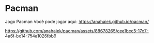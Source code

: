 # Pacman
Jogo Pacman
Você pode jogar aqui: https://anahaiek.github.io/pacman/

https://github.com/anahaiek/pacman/assets/88678265/cee1bcc5-17c7-4a6f-be14-754a1026fbb9

